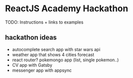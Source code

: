 # ReactJS Academy Hackathon

TODO: Instructions + links to examples

## hackathon ideas

- autocomplete search app with star wars api
- weather app that shows 4 cities forecast
- react router? pokemongo app (list, single pokemon..)
- CV app with Gatsby
- messenger app with appsync
